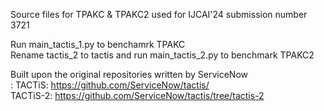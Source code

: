 Source files for TPAKC & TPAKC2 used for IJCAI'24 submission number 3721

Run main_tactis_1.py to benchamrk TPAKC <br>
Rename tactis_2 to tactis and run main_tactis_2.py to benchmark TPAKC2 



Built upon the original repositories written by ServiceNow <br>:
TACTiS: https://github.com/ServiceNow/tactis/<br>
TACTiS-2: https://github.com/ServiceNow/tactis/tree/tactis-2<br>

